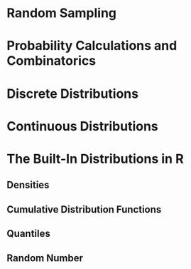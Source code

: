 # Random Sampling

# Probability Calculations and Combinatorics

# Discrete Distributions

# Continuous Distributions

# The Built-In Distributions in R

## Densities
## Cumulative Distribution Functions
## Quantiles
## Random Number
